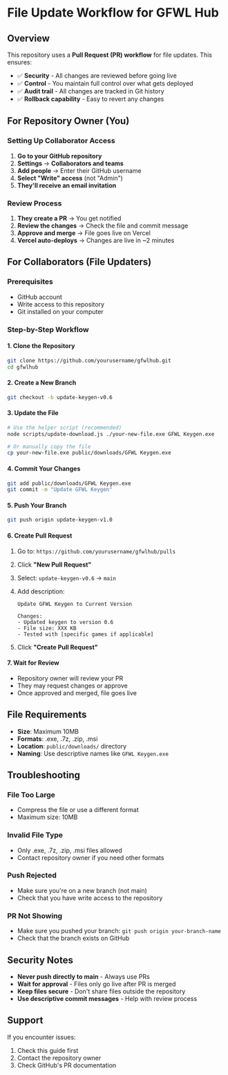 # File Update Workflow for GFWL Hub

## Overview

This repository uses a **Pull Request (PR) workflow** for file updates. This ensures:

- ✅ **Security** - All changes are reviewed before going live
- ✅ **Control** - You maintain full control over what gets deployed
- ✅ **Audit trail** - All changes are tracked in Git history
- ✅ **Rollback capability** - Easy to revert any changes

## For Repository Owner (You)

### Setting Up Collaborator Access

1. **Go to your GitHub repository**
2. **Settings** → **Collaborators and teams**
3. **Add people** → Enter their GitHub username
4. **Select "Write" access** (not "Admin")
5. **They'll receive an email invitation**

### Review Process

1. **They create a PR** → You get notified
2. **Review the changes** → Check the file and commit message
3. **Approve and merge** → File goes live on Vercel
4. **Vercel auto-deploys** → Changes are live in ~2 minutes

## For Collaborators (File Updaters)

### Prerequisites

- GitHub account
- Write access to this repository
- Git installed on your computer

### Step-by-Step Workflow

#### 1. Clone the Repository

```bash
git clone https://github.com/yourusername/gfwlhub.git
cd gfwlhub
```

#### 2. Create a New Branch

```bash
git checkout -b update-keygen-v0.6
```

#### 3. Update the File

```bash
# Use the helper script (recommended)
node scripts/update-download.js ./your-new-file.exe GFWL Keygen.exe

# Or manually copy the file
cp your-new-file.exe public/downloads/GFWL Keygen.exe
```

#### 4. Commit Your Changes

```bash
git add public/downloads/GFWL Keygen.exe
git commit -m "Update GFWL Keygen"
```

#### 5. Push Your Branch

```bash
git push origin update-keygen-v1.0
```

#### 6. Create Pull Request

1. Go to: `https://github.com/yourusername/gfwlhub/pulls`
2. Click **"New Pull Request"**
3. Select: `update-keygen-v0.6` → `main`
4. Add description:

   ```
   Update GFWL Keygen to Current Version

   Changes:
   - Updated keygen to version 0.6
   - File size: XXX KB
   - Tested with [specific games if applicable]
   ```

5. Click **"Create Pull Request"**

#### 7. Wait for Review

- Repository owner will review your PR
- They may request changes or approve
- Once approved and merged, file goes live

## File Requirements

- **Size**: Maximum 10MB
- **Formats**: .exe, .7z, .zip, .msi
- **Location**: `public/downloads/` directory
- **Naming**: Use descriptive names like `GFWL Keygen.exe`

## Troubleshooting

### File Too Large

- Compress the file or use a different format
- Maximum size: 10MB

### Invalid File Type

- Only .exe, .7z, .zip, .msi files allowed
- Contact repository owner if you need other formats

### Push Rejected

- Make sure you're on a new branch (not main)
- Check that you have write access to the repository

### PR Not Showing

- Make sure you pushed your branch: `git push origin your-branch-name`
- Check that the branch exists on GitHub

## Security Notes

- **Never push directly to main** - Always use PRs
- **Wait for approval** - Files only go live after PR is merged
- **Keep files secure** - Don't share files outside the repository
- **Use descriptive commit messages** - Help with review process

## Support

If you encounter issues:

1. Check this guide first
2. Contact the repository owner
3. Check GitHub's PR documentation
